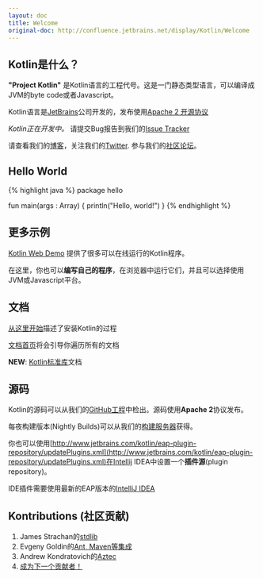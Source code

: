 ```yaml
---
layout: doc
title: Welcome
original-doc: http://confluence.jetbrains.net/display/Kotlin/Welcome
---
```


## Kotlin是什么？

**"Project Kotlin"** 是Kotlin语言的工程代号。这是一门静态类型语言，可以编译成JVM的byte code或者Javascript。

Kotlin语言是[JetBrains](http://jetbrains.com)公司开发的，发布使用[Apache 2 开源协议](http://www.apache.org/licenses/LICENSE-2.0.html)


<div class="warn">
  <em>Kotlin正在开发中。</em>
  请提交Bug报告到我们的<a href="http://youtrack.jetbrains.com/issues/KT">Issue Tracker</a>
</div>

请查看我们的[博客](http://blog.jetbrains.com/kotlin/)，关注我们的[Twitter](http://twitter.com/#!/project_kotlin). 参与我们的[社区论坛](http://devnet.jetbrains.net/community/kotlin)。


## Hello World

{% highlight java %}
package hello

fun main(args : Array<String>) {
  println("Hello, world!")
}
{% endhighlight %}

## 更多示例

[Kotlin Web Demo](http://kotlin-demo.jetbrains.com/) 提供了很多可以在线运行的Kotlin程序。

在这里，你也可以**编写自己的程序**，在浏览器中运行它们，并且可以选择使用JVM或Javascript平台。

## 文档

[从这里开始](/posts/getting-started)描述了安装Kotlin的过程

[文档首页](/posts/docs-home)将会引导你遍历所有的文档

**NEW**: [Kotlin标准库](http://jetbrains.github.com/kotlin/apidoc/stdlib/)文档


## 源码

Kotlin的源码可以从我们的[GitHub工程](http://github.com/jetbrains/kotlin)中检出。源码使用**Apache 2**协议发布。

每夜构建版本(Nightly Builds)可以从我们的[构建服务器](http://teamcity.jetbrains.com/viewType.html?buildTypeId=bt345&tab=buildTypeStatusDiv&guest=1)获得。

你也可以使用[http://www.jetbrains.com/kotlin/eap-plugin-repository/updatePlugins.xml](http://www.jetbrains.com/kotlin/eap-plugin-repository/updatePlugins.xml)在Intellij IDEA中设置一个**插件源**(plugin repository)。


<div class="info">
  IDE插件需要使用最新的EAP版本的<a href="http://eap.jetbrains.com/idea">IntelliJ IDEA</a>
</div>


## Kontributions (社区贡献)

1. James Strachan的[stdlib](https://github.com/JetBrains/kotlin/tree/master/stdlib)
1. Evgeny Goldin的[Ant, Maven等集成](https://github.com/JetBrains/kotlin/tree/master/build-tools)
1. Andrew Kondratovich的[Aztec](https://github.com/kondratovich/aztec)
1. [成为下一个贡献者！](http://blog.jetbrains.com/kotlin/2012/03/contributing-to-kotlin/)
